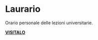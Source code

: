 # Laurario
Orario personale delle lezioni universitarie.

[**VISITALO**](http://laurario.tomellericcardo.it)
